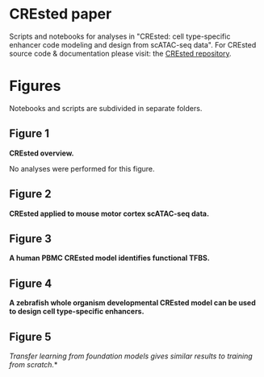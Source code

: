 # CREsted paper

Scripts and notebooks for analyses in "CREsted: cell type-specific enhancer code modeling and design from scATAC-seq data".
For CREsted source code & documentation please visit: the [CREsted repository](https://github.com/aertslab/crested).

# Figures

Notebooks and scripts are subdivided in separate folders.

## Figure 1
**CREsted overview.**

No analyses were performed for this figure.

## Figure 2

**CREsted applied to mouse motor cortex scATAC-seq data.**

## Figure 3

**A human PBMC CREsted model identifies functional TFBS.**

## Figure 4

**A zebrafish whole organism developmental CREsted model can be used to design cell type-specific enhancers.**

## Figure 5

**Transfer learning from foundation models gives similar results to training from scratch*.**

